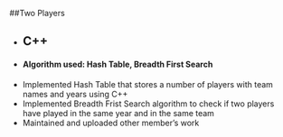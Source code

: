 ##Two Players

* ## C++
* #### Algorithm used: Hash Table, Breadth First Search
*	Implemented Hash Table that stores a number of players with team names and years using C++		
*	Implemented Breadth Frist Search algorithm to check if two players have played in the same year and in the same team
*	Maintained and uploaded other member’s work
